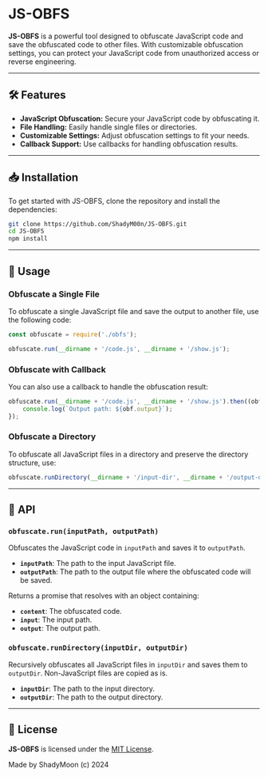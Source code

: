 # JS-OBFS

**JS-OBFS** is a powerful tool designed to obfuscate JavaScript code and save the obfuscated code to other files. With customizable obfuscation settings, you can protect your JavaScript code from unauthorized access or reverse engineering.

---

## 🛠️ Features

- **JavaScript Obfuscation:** Secure your JavaScript code by obfuscating it.
- **File Handling:** Easily handle single files or directories.
- **Customizable Settings:** Adjust obfuscation settings to fit your needs.
- **Callback Support:** Use callbacks for handling obfuscation results.

---

## 📥 Installation

To get started with JS-OBFS, clone the repository and install the dependencies:

```bash
git clone https://github.com/ShadyM00n/JS-OBFS.git
cd JS-OBFS
npm install
```

---

## 🚀 Usage

### Obfuscate a Single File

To obfuscate a single JavaScript file and save the output to another file, use the following code:

```javascript
const obfuscate = require('./obfs');

obfuscate.run(__dirname + '/code.js', __dirname + '/show.js');
```

### Obfuscate with Callback

You can also use a callback to handle the obfuscation result:

```javascript
obfuscate.run(__dirname + '/code.js', __dirname + '/show.js').then((obf) => {
    console.log(`Output path: ${obf.output}`);
});
```
### Obfuscate a Directory

To obfuscate all JavaScript files in a directory and preserve the directory structure, use:

```javascript
obfuscate.runDirectory(__dirname + '/input-dir', __dirname + '/output-dir');
```

---

## 📄 API

### `obfuscate.run(inputPath, outputPath)`

Obfuscates the JavaScript code in `inputPath` and saves it to `outputPath`.

- **`inputPath`**: The path to the input JavaScript file.
- **`outputPath`**: The path to the output file where the obfuscated code will be saved.

Returns a promise that resolves with an object containing:
- **`content`**: The obfuscated code.
- **`input`**: The input path.
- **`output`**: The output path.

### `obfuscate.runDirectory(inputDir, outputDir)`

Recursively obfuscates all JavaScript files in `inputDir` and saves them to `outputDir`. Non-JavaScript files are copied as is.

- **`inputDir`**: The path to the input directory.
- **`outputDir`**: The path to the output directory.

---

## 📄 License

**JS-OBFS** is licensed under the [MIT License](LICENSE).

Made by ShadyMoon (c) 2024
